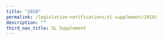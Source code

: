 ```yaml
---
title: "2018"
permalink: /legislative-notifications/sl-supplement/2018/
description: ""
third_nav_title: SL Supplement
---
```


